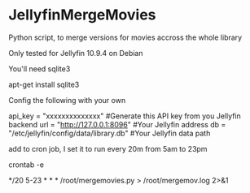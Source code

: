 # JellyfinMergeMovies
Python script, to merge versions for movies accross the whole library

Only tested for Jellyfin 10.9.4 on Debian

You'll need sqlite3

apt-get install sqlite3


Config the following with your own

api_key = "xxxxxxxxxxxxxx"  #Generate this API key from you Jellyfin backend
url = "http://127.0.0.1:8096"  #Your Jellyfin address
db = "/etc/jellyfin/config/data/library.db"  #Your Jellyfin data path


add to cron job, I set it to run every 20m from 5am to 23pm

crontab -e

*/20 5-23 * * * /root/mergemovies.py > /root/mergemov.log 2>&1
